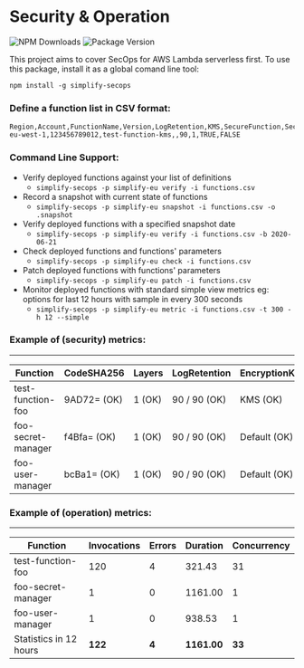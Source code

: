 # Security & Operation

![NPM Downloads](https://img.shields.io/npm/dw/simplify-secops)
![Package Version](https://img.shields.io/github/package-json/v/simplify-framework/security?color=green)

This project aims to cover SecOps for AWS Lambda serverless first. To use this package, install it as a global comand line tool:

`npm install -g simplify-secops`


### Define a function list in CSV format:
```csv
Region,Account,FunctionName,Version,LogRetention,KMS,SecureFunction,SecureLog
eu-west-1,123456789012,test-function-kms,,90,1,TRUE,FALSE
```

### Command Line Support:
- Verify deployed functions against your list of definitions
    + `simplify-secops -p simplify-eu verify -i functions.csv`
- Record a snapshot with current state of functions
    + `simplify-secops -p simplify-eu snapshot -i functions.csv -o .snapshot`
- Verify deployed functions with a specified snapshot date
    + `simplify-secops -p simplify-eu verify -i functions.csv -b 2020-06-21`
- Check deployed functions and functions' parameters
    + `simplify-secops -p simplify-eu check -i functions.csv`
- Patch deployed functions with functions' parameters
    + `simplify-secops -p simplify-eu patch -i functions.csv`
- Monitor deployed functions with standard simple view metrics
    eg: options for last 12 hours with sample in every 300 seconds
    + `simplify-secops -p simplify-eu metric -i functions.csv -t 300 -h 12 --simple`

### Example of (security) metrics:

-----------------------------------------------------------------------------------------------------------
|           Function |  CodeSHA256 | Layers | LogRetention | EncryptionKey | SecureFunction |   SecureLog |
|--------------------|-------------|--------|--------------|---------------|----------------|-------------|
|  test-function-foo | 9AD72= (OK) | 1 (OK) | 90 / 90 (OK) |      KMS (OK) |       YES (OK) |     NO (OK) |
| foo-secret-manager | f4Bfa= (OK) | 1 (OK) | 90 / 90 (OK) |  Default (OK) |    YES (PATCH) | YES (PATCH) |
|   foo-user-manager | bcBa1= (OK) | 1 (OK) | 90 / 90 (OK) |  Default (OK) |        NO (OK) |     NO (OK) |


### Example of (operation) metrics:

--------------------------------------------------------------------------------
|                 Function | Invocations |  Errors |    Duration | Concurrency |
|--------------------------|-------------|---------|-------------|-------------|
|        test-function-foo |         120 |       4 |      321.43 |          31 |
|       foo-secret-manager |           1 |       0 |     1161.00 |           1 |
|         foo-user-manager |           1 |       0 |      938.53 |           1 |
|   Statistics in 12 hours |         **122** |       **4** |     **1161.00** |        **33** |

